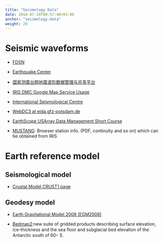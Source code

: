 ```yaml
---
title: "Seismology Data"
date: 2018-07-28T00:57:40+03:00
anchor: "seismology-data"
weight: 20
---
```


# Seismic waveforms 

- [FDSN](http://www.fdsn.org/)

- [Earthquake Center](http://www.eas.slu.edu/eqc/eqccps.html)

- [国家测震台网地震波形数据管理与共享平台](http://218.247.1.2/)

- [IRIS DMC Google Map Service Usage](http://ds.iris.edu/gmap/)

- [International Seismological Centre](http://www.isc.ac.uk/)

- [WebDC3 at eida.gfz-potsdam.de](http://webdc.eu/webdc3/)

- [EarthScope USArray Data Management Short Course](http://www.iris.edu/hq/es_course/content/2009.html)

- [MUSTANG](http://ds.iris.edu/mustang/databrowser/): Browser station info.
(PDF, continuity and so on) which can be obtained from IRIS

# Earth reference model

## Seismological model

- [Crustal Model CRUST1 page](http://igppweb.ucsd.edu/~gabi/crust1.html)

## Geodesy model
- [Earth Gravitational Model 2008 (EGM2008)](http://earth-info.nga.mil/GandG/wgs84/gravitymod/egm2008/)

- [Bedmap2](https://www.bas.ac.uk/project/bedmap-2/):new suite of gridded products describing surface elevation, ice-thickness and the sea ﬂoor and subglacial bed elevation of the Antarctic south of 60◦ S. 
